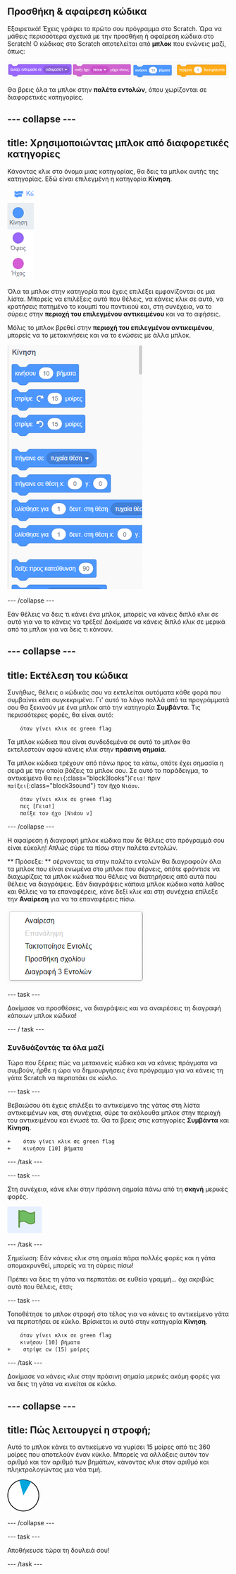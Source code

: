 ## Προσθήκη & αφαίρεση κώδικα

Εξαιρετικά! Έχεις γράψει το πρώτο σου πρόγραμμα στο Scratch. Ώρα να μάθεις περισσότερα σχετικά με την προσθήκη ή αφαίρεση κώδικα στο Scratch! Ο κώδικας στο Scratch αποτελείται από **μπλοκ** που ενώνεις μαζί, όπως:

![](images/code1.png)

Θα βρεις όλα τα μπλοκ στην **παλέτα εντολών**, όπου χωρίζονται σε διαφορετικές κατηγορίες.

--- collapse ---
---
title: Χρησιμοποιώντας μπλοκ από διαφορετικές κατηγορίες
---

Κάνοντας κλικ στο όνομα μιας κατηγορίας, θα δεις τα μπλοκ αυτής της κατηγορίας. Εδώ είναι επιλεγμένη η κατηγορία **Κίνηση**.

![](images/code2a.png)

Όλα τα μπλοκ στην κατηγορία που έχεις επιλέξει εμφανίζονται σε μια λίστα. Μπορείς να επιλέξεις αυτό που θέλεις, να κάνεις κλικ σε αυτό, να κρατήσεις πατημένο το κουμπί του ποντικιού και, στη συνέχεια, να το σύρεις στην **περιοχή του επιλεγμένου αντικειμένου** και να το αφήσεις.

Μόλις το μπλοκ βρεθεί στην **περιοχή του επιλεγμένου αντικειμένου**, μπορείς να το μετακινήσεις και να το ενώσεις με άλλα μπλοκ.

![](images/code2b.png)

--- /collapse ---

Εάν θέλεις να δεις τι κάνει ένα μπλοκ, μπορείς να κάνεις διπλό κλικ σε αυτό για να το κάνεις να τρέξει! Δοκίμασε να κάνεις διπλό κλικ σε μερικά από τα μπλοκ για να δεις τι κάνουν.

--- collapse ---
---
title: Εκτέλεση του κώδικα
---

Συνήθως, θέλεις ο κώδικάς σου να εκτελείται αυτόματα κάθε φορά που συμβαίνει κάτι συγκεκριμένο. Γι' αυτό το λόγο πολλά από τα προγράμματά σου θα ξεκινούν με ένα μπλοκ από την κατηγορία **Συμβάντα**. Τις περισσότερες φορές, θα είναι αυτό:

```blocks3
    όταν γίνει κλικ σε green flag
```

Τα μπλοκ κώδικα που είναι συνδεδεμένα σε αυτό το μπλοκ θα εκτελεστούν αφού κάνεις κλικ στην **πράσινη σημαία**.

Τα μπλοκ κώδικα τρέχουν από πάνω προς τα κάτω, οπότε έχει σημασία η σειρά με την οποία βάζεις τα μπλοκ σου. Σε αυτό το παράδειγμα, το αντικείμενο θα `πει`{:class="block3looks"}`Γεια!` πριν `παίξει`{:class="block3sound"} τον ήχο `Νιάου`.


```blocks3
    όταν γίνει κλικ σε green flag
    πες [Γεια!]
    παίξε τον ήχο [Νιάου v]
```

--- /collapse ---

Η αφαίρεση ή διαγραφή μπλοκ κώδικα που δε θέλεις στο πρόγραμμά σου είναι εύκολη! Απλώς σύρε τα πίσω στην παλέτα εντολών.

** Πρόσεξε: ** σέρνοντας τα στην παλέτα εντολών θα διαγραφούν όλα τα μπλοκ που είναι ενωμένα στο μπλοκ που σέρνεις, οπότε φρόντισε να διαχωρίζεις τα μπλοκ κώδικα που θέλεις να διατηρήσεις από αυτά που θέλεις να διαγράψεις. Εάν διαγράψεις κάποια μπλοκ κώδικα κατά λάθος και θέλεις να τα επαναφέρεις, κάνε δεξί κλικ και στη συνέχεια επίλεξε την **Αναίρεση** για να τα επαναφέρεις πίσω.

![](images/code6.png)

--- task ---

Δοκίμασε να προσθέσεις, να διαγράψεις και να αναιρέσεις τη διαγραφή κάποιων μπλοκ κώδικα!

--- / task ---

### Συνδυάζοντάς τα όλα μαζί

Τώρα που ξέρεις πώς να μετακινείς κώδικα και να κάνεις πράγματα να συμβούν, ήρθε η ώρα να δημιουργήσεις ένα πρόγραμμα για να κάνεις τη γάτα Scratch να περπατάει σε κύκλο.

--- task ---

Βεβαιώσου ότι έχεις επιλέξει το αντικείμενο της γάτας στη λίστα αντικειμένων και, στη συνέχεια, σύρε τα ακόλουθα μπλοκ στην περιοχή του αντικειμένου και ένωσέ τα. Θα τα βρεις στις κατηγορίες **Συμβάντα** και **Κίνηση**.

```blocks3
+    όταν γίνει κλικ σε green flag
+    κινήσου [10] βήματα
```

--- /task ---

--- task ---

Στη συνέχεια, κάνε κλικ στην πράσινη σημαία πάνω από τη **σκηνή** μερικές φορές.

![](images/code7.png)

--- /task ---

Σημείωση: Εάν κάνεις κλικ στη σημαία πάρα πολλές φορές και η γάτα απομακρυνθεί, μπορείς να τη σύρεις πίσω!

Πρέπει να δεις τη γάτα να περπατάει σε ευθεία γραμμή... όχι ακριβώς αυτό που θέλεις, έτσι;

--- task ---

Τοποθέτησε το μπλοκ στροφή στο τέλος για να κάνεις το αντικείμενο γάτα να περπατήσει σε κύκλο. Βρίσκεται κι αυτό στην κατηγορία **Κίνηση**.

```blocks3
    όταν γίνει κλικ σε green flag
    κινήσου [10] βήματα
+    στρίψε cw (15) μοίρες
```

--- /task ---

Δοκίμασε να κάνεις κλικ στην πράσινη σημαία μερικές ακόμη φορές για να δεις τη γάτα να κινείται σε κύκλο.

--- collapse ---
---
title: Πώς λειτουργεί η στροφή;
---

Αυτό το μπλοκ κάνει το αντικείμενο να γυρίσει 15 μοίρες από τις 360 μοίρες που αποτελούν έναν κύκλο. Μπορείς να αλλάξεις αυτόν τον αριθμό και τον αριθμό των βημάτων, κάνοντας κλικ στον αριθμό και πληκτρολογώντας μια νέα τιμή.

![](images/code9.png)

--- /collapse ---

--- task ---

Αποθήκευσε τώρα τη δουλειά σου!

--- /task ---

